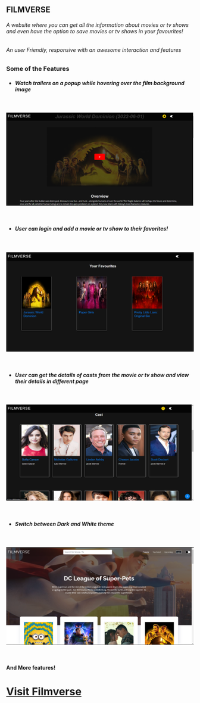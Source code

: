 ## **FILMVERSE**

###### A website where you can get all the information about movies or tv shows and even have the option to save movies or tv shows in your favourites!

###### An user Friendly, responsive with an awesome interaction and features

### Some of the Features

- ##### Watch trailers on a popup while hovering over the film background image

<br>

![trailer](./imgs/trailermd.png)

<br>

- ##### User can login and add a movie or tv show to their favorites!
<br>

![trailer](./imgs/favouritesmd.png)

<br>

- ##### User can get the details of casts from the movie or tv show and view their details in different page

<br>

![cast](./imgs/castmd.png)

<br>

- ##### Switch between Dark and White theme

<br>

![theme](./imgs/thememd.png)

<br>

#### And More features!


<h1><a href="https://filmverseapp.herokuapp.com/">Visit Filmverse</a></h1>
